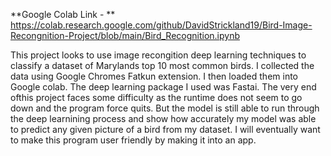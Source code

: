 **Google Colab Link - **  https://colab.research.google.com/github/DavidStrickland19/Bird-Image-Recongnition-Project/blob/main/Bird_Recognition.ipynb

This project looks to use image recongition deep learning techniques to classify a dataset of Marylands top 10 most common birds. I collected the data using Google Chromes Fatkun extension. I then loaded them into Google colab. The deep learning package I used was Fastai. The very end ofthis project faces some difficulty as the runtime does not seem to go down and the program force quits. But the model is still able to run through the deep learnining process and show how accurately my model was able to predict any given picture of a bird from my dataset. I will eventually want to make this program user friendly by making it into an app.
